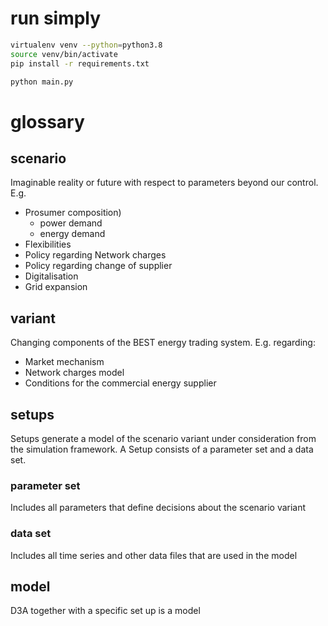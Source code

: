 run simply
==========

```sh
virtualenv venv --python=python3.8
source venv/bin/activate
pip install -r requirements.txt

python main.py
```
glossary
========
## scenario
Imaginable reality or future with respect to parameters beyond our control. E.g.
- Prosumer composition)
  - power demand
  - energy demand
- Flexibilities
- Policy regarding Network charges
- Policy regarding change of supplier 
- Digitalisation
- Grid expansion

## variant
Changing components of the BEST energy trading system. E.g. regarding: 
 - Market mechanism
 - Network charges model 
 - Conditions for the commercial energy supplier
   
## setups 
Setups generate a model of the scenario variant under consideration from the simulation framework.
A Setup consists of a parameter set and a data set.
### parameter set
Includes all parameters that define decisions about the scenario variant
### data set
Includes all time series and other data files that are used in the model

## model
D3A together with a specific set up is a model  
